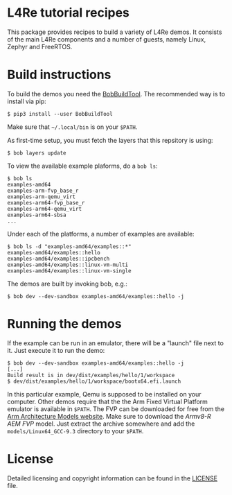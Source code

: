 # L4Re tutorial recipes

This package provides recipes to build a variety of L4Re demos. It consists of
the main L4Re components and a number of guests, namely Linux, Zephyr and
FreeRTOS.

# Build instructions

To build the demos you need the
[BobBuildTool](https://bob-build-tool.readthedocs.io). The recommended way is
to install via pip:

    $ pip3 install --user BobBuildTool

Make sure that `~/.local/bin` is on your `$PATH`.

As first-time setup, you must fetch the layers that this repsitory is using:

    $ bob layers update

To view the available example plaforms, do a `bob ls`:

    $ bob ls
    examples-amd64
    examples-arm-fvp_base_r
    examples-arm-qemu_virt
    examples-arm64-fvp_base_r
    examples-arm64-qemu_virt
    examples-arm64-sbsa
    ...

Under each of the platforms, a number of examples are available:

    $ bob ls -d "examples-amd64/examples::*"
    examples-amd64/examples::hello
    examples-amd64/examples::ipcbench
    examples-amd64/examples::linux-vm-multi
    examples-amd64/examples::linux-vm-single

The demos are built by invoking bob, e.g.:

    $ bob dev --dev-sandbox examples-amd64/examples::hello -j

# Running the demos

If the example can be run in an emulator, there will be a "launch" file next to
it. Just execute it to run the demo:

    $ bob dev --dev-sandbox examples-amd64/examples::hello -j
    [...]
    Build result is in dev/dist/examples/hello/1/workspace
    $ dev/dist/examples/hello/1/workspace/bootx64.efi.launch

In this particular example, Qemu is supposed to be installed on your computer.
Other demos require that the the Arm Fixed Virtual Platform emulator is
available in `$PATH`. The FVP can be downloaded for free from the [Arm
Architecture Models
website](https://developer.arm.com/downloads/-/arm-ecosystem-models). Make sure
to download the *Armv8-R AEM FVP* model. Just extract the archive somewhere and
add the `models/Linux64_GCC-9.3` directory to your `$PATH`.

# License

Detailed licensing and copyright information can be found in
the [LICENSE](LICENSE.spdx) file.

